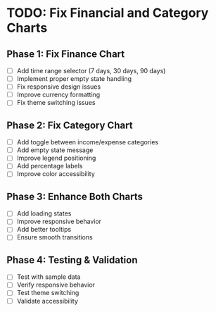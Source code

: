 # TODO: Fix Financial and Category Charts

## Phase 1: Fix Finance Chart
- [ ] Add time range selector (7 days, 30 days, 90 days)
- [ ] Implement proper empty state handling
- [ ] Fix responsive design issues
- [ ] Improve currency formatting
- [ ] Fix theme switching issues

## Phase 2: Fix Category Chart
- [ ] Add toggle between income/expense categories
- [ ] Add empty state message
- [ ] Improve legend positioning
- [ ] Add percentage labels
- [ ] Improve color accessibility

## Phase 3: Enhance Both Charts
- [ ] Add loading states
- [ ] Improve responsive behavior
- [ ] Add better tooltips
- [ ] Ensure smooth transitions

## Phase 4: Testing & Validation
- [ ] Test with sample data
- [ ] Verify responsive behavior
- [ ] Test theme switching
- [ ] Validate accessibility
